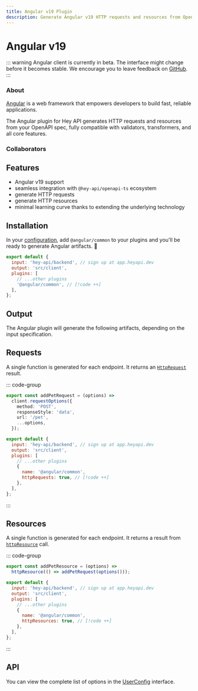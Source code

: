 ```yaml
---
title: Angular v19 Plugin
description: Generate Angular v19 HTTP requests and resources from OpenAPI with the Angular plugin for openapi-ts. Fully compatible with validators, transformers, and all core features.
---
```


<script setup lang="ts">
import AuthorsList from '@components/AuthorsList.vue';
import Heading from '@components/Heading.vue';
import { maxScopp } from '@data/people.js';
import AngularVersionSwitcher from '@versions/AngularVersionSwitcher.vue';
</script>

<Heading>
  <h1>Angular<span class="sr-only"> v19</span></h1>
  <AngularVersionSwitcher />
</Heading>

::: warning
Angular client is currently in beta. The interface might change before it becomes stable. We encourage you to leave feedback on [GitHub](https://github.com/hey-api/openapi-ts/issues).
:::

### About

[Angular](https://angular.dev/) is a web framework that empowers developers to build fast, reliable applications.

The Angular plugin for Hey API generates HTTP requests and resources from your OpenAPI spec, fully compatible with validators, transformers, and all core features.

### Collaborators

<AuthorsList :people="[maxScopp]" />

## Features

- Angular v19 support
- seamless integration with `@hey-api/openapi-ts` ecosystem
- generate HTTP requests
- generate HTTP resources
- minimal learning curve thanks to extending the underlying technology

## Installation

In your [configuration](/openapi-ts/get-started), add `@angular/common` to your plugins and you'll be ready to generate Angular artifacts. :tada:

```js
export default {
  input: 'hey-api/backend', // sign up at app.heyapi.dev
  output: 'src/client',
  plugins: [
    // ...other plugins
    '@angular/common', // [!code ++]
  ],
};
```

## Output

The Angular plugin will generate the following artifacts, depending on the input specification.

## Requests

A single function is generated for each endpoint. It returns an [`HttpRequest`](https://v19.angular.dev/api/common/http/HttpRequest) result.

::: code-group

```ts [example]
export const addPetRequest = (options) =>
  client.requestOptions({
    method: 'POST',
    responseStyle: 'data',
    url: '/pet',
    ...options,
  });
```

```js [config]
export default {
  input: 'hey-api/backend', // sign up at app.heyapi.dev
  output: 'src/client',
  plugins: [
    // ...other plugins
    {
      name: '@angular/common',
      httpRequests: true, // [!code ++]
    },
  ],
};
```

:::

## Resources

A single function is generated for each endpoint. It returns a result from [`httpResource`](https://v19.angular.dev/api/common/http/httpResource) call.

::: code-group

```ts [example]
export const addPetResource = (options) =>
  httpResource(() => addPetRequest(options()));
```

```js [config]
export default {
  input: 'hey-api/backend', // sign up at app.heyapi.dev
  output: 'src/client',
  plugins: [
    // ...other plugins
    {
      name: '@angular/common',
      httpResources: true, // [!code ++]
    },
  ],
};
```

:::

## API

You can view the complete list of options in the [UserConfig](https://github.com/hey-api/openapi-ts/blob/main/packages/openapi-ts/src/plugins/@angular/common/types.d.ts) interface.

<!--@include: ../../partials/examples.md-->
<!--@include: ../../partials/sponsors.md-->
